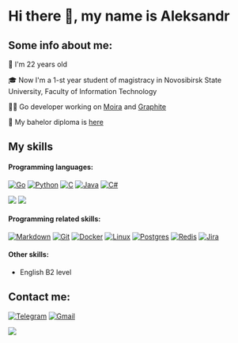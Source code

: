 # Hi there 👋, my name is Aleksandr

## Some info about me:

🎉 I'm 22 years old

🎓 Now I'm a 1-st year student of magistracy in Novosibirsk State University, Faculty of Information Technology

🧑‍💻 Go developer working on [Moira](https://github.com/moira-alert) and [Graphite](https://github.com/go-graphite)

📜 My bahelor diploma is [here](https://github.com/Sandbox-gVisor) 

## My skills

#### Programming languages: 
[![Go](https://img.shields.io/badge/Go-%2300ADD8.svg?&logo=go&logoColor=white)](#)
[![Python](https://img.shields.io/badge/Python-3776AB?logo=python&logoColor=fff)](#)
[![C](https://img.shields.io/badge/C-00599C?logo=c&logoColor=white)](#)
[![Java](https://img.shields.io/badge/Java-%23ED8B00.svg?logo=openjdk&logoColor=white)](#)
[![C#](https://custom-icon-badges.demolab.com/badge/C%23-%23239120.svg?logo=cshrp&logoColor=white)](#)

![](http://github-profile-summary-cards.vercel.app/api/cards/repos-per-language?username=AleksandrMatsko&theme=github)
![](http://github-profile-summary-cards.vercel.app/api/cards/most-commit-language?username=AleksandrMatsko&theme=github)

#### Programming related skills:
[![Markdown](https://img.shields.io/badge/Markdown-%23000000.svg?logo=markdown&logoColor=white)](#)
[![Git](https://img.shields.io/badge/Git-F05032?logo=git&logoColor=fff)](#)
[![Docker](https://img.shields.io/badge/Docker-2496ED?logo=docker&logoColor=fff)](#)
[![Linux](https://img.shields.io/badge/Linux-FCC624?logo=linux&logoColor=black)](#)
[![Postgres](https://img.shields.io/badge/Postgres-%23316192.svg?logo=postgresql&logoColor=white)](#)
[![Redis](https://img.shields.io/badge/Redis-%23DD0031.svg?logo=redis&logoColor=white)](#)
[![Jira](https://img.shields.io/badge/Jira-0052CC?logo=jira&logoColor=fff)](#)


#### Other skills:

  - English B2 level

## Contact me:
[![Telegram](https://img.shields.io/badge/Telegram-2CA5E0?logo=telegram&logoColor=white)](https://t.me/A_Matsko)
[![Gmail](https://img.shields.io/badge/Gmail-D14836?logo=gmail&logoColor=white)](mailto:AMatsko54@gmail.com)

![](https://komarev.com/ghpvc/?username=AleksandrMatsko)
